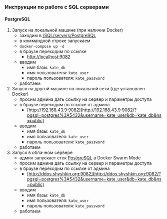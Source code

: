 ### Инструкции по работе с SQL серверами

#### PostgreSQL

1. Запуск на локальной машине (при наличии Docker)
    - заходим в [/SQL/servers/PostgreSQL](/SQL/servers/PostgreSQL)
    - в коммандной строке запускаем
    - `docker-compose up -d`
    - в браузе переходим по ссылке
      - [http://localhost:9082](http://localhost:9082/?pgsql=postgres%3A5432&username=kate_user&db=kate_db&ns=public)
    - вводим
      - имя базы: `kate_db`
      - имя пользователя: `kate_user`
      - пароль пользователя: `kate_password`
    - работаем
2. Запуск на другой машине по локальной сети (где установлен Docker)
   - просим админа дать ссылку на сервер и параметры доступа
   - в браузе переходим по ссылке от админа
      - [http://192.168.43.9:9082](http://192.168.43.9:9082/?pgsql=postgres%3A5432&username=kate_user&db=kate_db&ns=public)
   - вводим
      - имя базы: `kate_db`
      - имя пользователя: `kate_user`
      - пароль пользователя: `kate_password`
   - работаем
3. Запуск в облачном сервере
   - админ запускает стек [PostgreSQL](/SQL/servers/PostgreSQL/docker-compose.yml) в Docker Swarm Mode
   - просим админа дать ссылку на сервер и параметры доступа
   - в браузе переходим по ссылке от админа
       - [http://ddos.shyshkin.org:9082](http://ddos.shyshkin.org:9082/?pgsql=postgres%3A5432&username=kate_user&db=kate_db&ns=public)
   - вводим
       - имя базы: `kate_db`
       - имя пользователя: `kate_user`
       - пароль пользователя: `kate_password`
   - работаем





